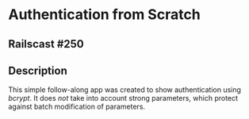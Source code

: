 Authentication from Scratch
===========================

Railscast #250
--------------

Description
-----------
This simple follow-along app was created to show authentication using *bcrypt*.  It does *not* take into account strong parameters, which protect against batch modification of parameters.
